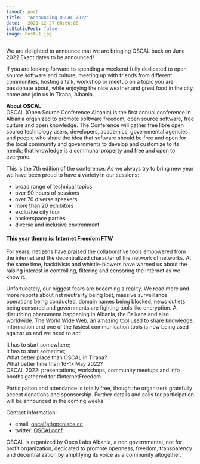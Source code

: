 ```yaml
---
layout: post
title:  "Announcing OSCAL 2022"
date:   2021-12-27 08:00:00
isStaticPost: false
image: Post-1.jpg
---
```


We are delighted to announce that we are bringing OSCAL back on June 2022.Exact dates to be announced!

If you are looking forward to spending a weekend fully dedicated to open source software and culture, meeting up with friends from different communities, hosting a talk, workshop or meetup on a topic you are passionate about, while enjoying the nice weather and great food in the city, come and join us in Tirana, Albania.

**About OSCAL:**  
OSCAL (Open Source Conference Albania) is the first annual conference in Albania organized to promote software freedom, open source software, free culture and open knowledge. The Conference will gather free libre open source technology users, developers, academics, governmental agencies and people who share the idea that software should be free and open for the local community and governments to develop and customize to its needs; that knowledge is a communal property and free and open to everyone.

This is the 7th edition of the conference. As we always try to bring new year we have been proud to have a variety in our sessions:

* broad range of technical topics
* over 90 hours of sessions
* over 70 diverse speakers
* more than 20 exhibitors
* exclusive city tour
* hackerspace parties
* diverse and inclusive environment

#### **This year theme is: Internet Freedom FTW**
For years, netizens have praised the collaborative tools empowered from the internet and the decentralized character of the network of networks. At the same time, hacktivists and whistle-blowers have warned us about the raising interest in controlling, filtering and censoring the internet as we know it.

Unfortunately, our biggest fears are becoming a reality. We read more and more reports about net neutrality being lost, massive surveillance operations being conducted, domain names being blocked, news outlets being censored and governments are fighting tools like encryption. A disturbing phenomena happening in Albania, the Balkans and also worldwide. The World Wide Web, an amazing tool used to share knowledge, information and one of the fastest communication tools is now being used against us and we need to act!

It has to start somewhere;  
It has to start sometime;  
What better place than OSCAL in Tirana?  
What better time than 16-17 May 2022?  
OSCAL 2022: presentations, workshops, community meetups and info booths gathered for #InternetFreedom

Participation and attendance is totally free, though the organizers gratefully accept donations and sponsorship.
Further details and calls for participation will be announced in the coming weeks.

Contact information:

* email: [oscal(at)openlabs.cc](mailto:oscal@openlabs.cc)
* twitter: [OSCALconf](https://twitter.com/OSCALconf)

OSCAL is organized by Open Labs Albania, a non governmental, not for profit organization, dedicated to promote openness, freedom, transparency and decentralization by amplifying its voice as a community altogether.
